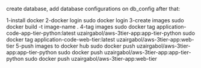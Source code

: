 create database, add database configurations on db_config after that:

1-install docker
2-docker login sudo docker login
3-create images sudo docker build -t image-name .
4-tag images
    sudo docker tag application-code-app-tier-python:latest uzairgabol/aws-3tier-app:app-tier-python
    sudo docker tag application-code-web-tier:latest uzairgabol/aws-3tier-app:web-tier
5-push images to docker hub sudo docker push uzairgabol/aws-3tier-app:app-tier-python
    sudo docker push uzairgabol/aws-3tier-app:app-tier-python
    sudo docker push uzairgabol/aws-3tier-app:web-tier

